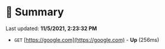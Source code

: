 # 📖 Summary
Last updated: **11/5/2021, 2:23:32 PM**

- `GET` [https://google.com](https://google.com) - **Up** (256ms)
